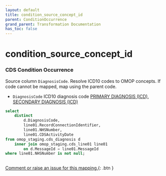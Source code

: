 ```yaml
---
layout: default
title: condition_source_concept_id
parent: ConditionOccurrence
grand_parent: Transformation Documentation
has_toc: false
---
```

# condition_source_concept_id
### CDS Condition Occurrence
Source column  `DiagnosisCode`.
Resolve ICD10 codes to OMOP concepts. If code cannot be mapped, map using the parent code.

* `DiagnosisCode` ICD10 diagnosis code [PRIMARY DIAGNOSIS (ICD)](https://www.datadictionary.nhs.uk/data_elements/primary_diagnosis__icd_.html), [SECONDARY DIAGNOSIS (ICD)](https://www.datadictionary.nhs.uk/data_elements/secondary_diagnosis__icd_.html)

```sql
select
	distinct
		d.DiagnosisCode,
		line01.RecordConnectionIdentifier,
		line01.NHSNumber,
		line01.CDSActivityDate
from omop_staging.cds_diagnosis d
	inner join omop_staging.cds_line01 line01
		on d.MessageId = line01.MessageId
where line01.NHSNumber is not null;
	
```


[Comment or raise an issue for this mapping.](https://github.com/answerdigital/oxford-omop-data-mapper/issues/new?title=OMOP%20ConditionOccurrence%20table%20condition_source_concept_id%20field%20CDS%20Condition%20Occurrence%20mapping){: .btn }
